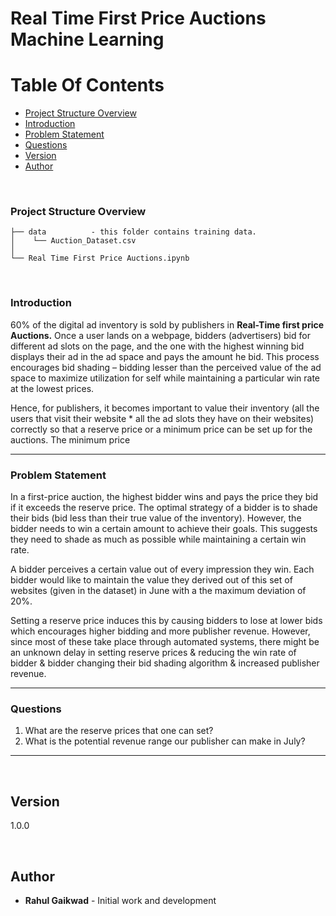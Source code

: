 # Real Time First Price Auctions Machine Learning

# Table Of Contents
-  [Project Structure Overview](#project-structure-overview)
-  [Introduction](#introduction)
-  [Problem Statement](#problem-statement)
-  [Questions](#questions)
-  [Version](#version)
-  [Author](#author)

<br/>

### Project Structure Overview
```
├── data          - this folder contains training data.
│    └── Auction_Dataset.csv
│
└── Real Time First Price Auctions.ipynb
```

<br/>

### Introduction

60% of the digital ad inventory is sold by publishers in **Real-Time first price Auctions.** Once a user lands on a webpage, bidders (advertisers) bid for different ad slots on the page, and the one with the highest winning bid displays their ad in the ad space and pays the amount he bid. This process encourages bid shading – bidding lesser than the perceived value of the ad space to maximize utilization for self while maintaining a particular win rate at the lowest prices. 

Hence, for publishers, it becomes important to value their inventory (all the users that visit their website * all the ad slots they have on their websites) correctly so that a reserve price or a minimum price can be set up for the auctions. The minimum price

<hr/>

### Problem Statement

In a first-price auction, the highest bidder wins and pays the price they bid if it exceeds the reserve price. The optimal strategy of a bidder is to shade their bids (bid less than their true value of the inventory). However, the bidder needs to win a certain amount to achieve their goals. This 
suggests they need to shade as much as possible while maintaining a certain win rate.

A bidder perceives a certain value out of every impression they win. Each bidder would like to 
maintain the value they derived out of this set of websites (given in the dataset) in June with a 
the maximum deviation of 20%. 

Setting a reserve price induces this by causing bidders to lose at lower bids which encourages higher bidding and more publisher revenue. However, since most of these take place through 
automated systems, there might be an unknown delay in setting reserve prices & reducing the win rate of bidder & bidder changing their bid shading algorithm & increased publisher revenue.

<hr/>

### Questions
1. What are the reserve prices that one can set? 
2. What is the potential revenue range our publisher can make in July?

<hr/>
<br/>

## Version

1.0.0 

<br/>

## Author

* **Rahul Gaikwad** - Initial work and development

<br/>
